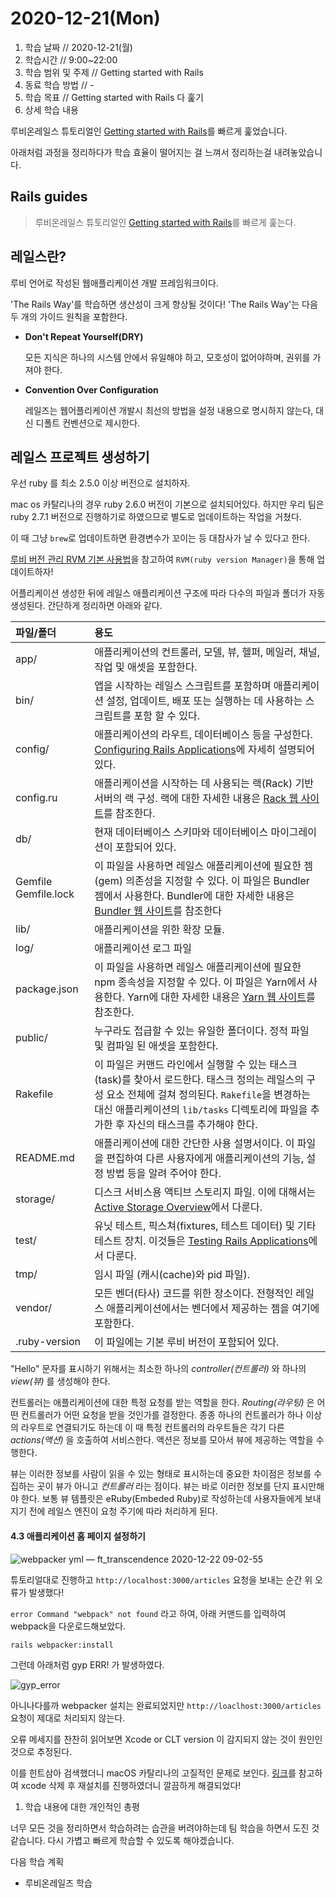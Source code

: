 # 2020-12-21\(Mon\)

1. 학습 날짜 // 2020-12-21\(월\)
2. 학습시간 // 9:00~22:00
3. 학습 범위 및 주제 // Getting started with Rails
4. 동료 학습 방법 // -
5. 학습 목표 // Getting started with Rails 다 훑기
6. 상세 학습 내용

루비온레일스 튜토리얼인 [Getting started with Rails](https://guides.rubyonrails.org/getting_started.html)를 빠르게 훑었습니다. 

아래처럼 과정을 정리하다가 학습 효율이 떨어지는 걸 느껴서 정리하는걸 내려놓았습니다.

## Rails guides

> 루비온레일스 튜토리얼인 [Getting started with Rails](https://guides.rubyonrails.org/getting_started.html)를 빠르게 훑는다.

## 레일스란?

루비 언어로 작성된 웹애플리케이션 개발 프레임워크이다.

'The Rails Way'를 학습하면 생산성이 크게 향상될 것이다! 'The Rails Way'는 다음 두 개의 가이드 원칙을 포함한다.

* **Don't Repeat Yourself\(DRY\)**

  모든 지식은 하나의 시스템 안에서 유일해야 하고, 모호성이 없어야하며, 권위를 가져야 한다.

* **Convention Over Configuration**

  레일즈는 웹어플리케이션 개발시 최선의 방법을 설정 내용으로 명시하지 않는다, 대신 디폴트 컨벤션으로 제시한다.

## 레일스 프로젝트 생성하기

우선 ruby 를 최소 2.5.0 이상 버전으로 설치하자.

mac os 카탈리나의 경우 ruby 2.6.0 버전이 기본으로 설치되어있다. 하지만 우리 팀은 ruby 2.7.1 버전으로 진행하기로 하였으므로 별도로 업데이트하는 작업을 거쳤다.

이 때 그냥 `brew`로 업데이트하면 환경변수가 꼬이는 등 대참사가 날 수 있다고 한다.

[루비 버전 관리 RVM 기본 사용법](https://fblens.com/entry/%EB%A3%A8%EB%B9%84-%EB%B2%84%EC%A0%84-%EA%B4%80%EB%A6%AC-RVM-%EA%B8%B0%EB%B3%B8-%EC%82%AC%EC%9A%A9%EB%B2%95)을 참고하여 `RVM(ruby version Manager)`을 통해 업데이트하자!

어플리케이션 생성한 뒤에 레일스 애플리케이션 구조에 따라 다수의 파일과 폴더가 자동 생성된다. 간단하게 정리하면 아래와 같다.

| 파일/폴더 | 용도 |
| :--- | :--- |
| app/ | 애플리케이션의 컨트롤러, 모델, 뷰, 헬퍼, 메일러, 채널, 작업 및 애셋을 포함한다. |
| bin/ | 앱을 시작하는 레일스 스크립트를 포함하며 애플리케이션 설정, 업데이트, 배포 또는 실행하는 데 사용하는 스크립트를 포함 할 수 있다. |
| config/ | 애플리케이션의 라우트, 데이터베이스 등을 구성한다. [Configuring Rails Applications](https://railsguides.kr/configuring.html)에 자세히 설명되어 있다. |
| config.ru | 애플리케이션을 시작하는 데 사용되는 랙\(Rack\) 기반 서버의 랙 구성. 랙에 대한 자세한 내용은 [Rack 웹 사이트](https://rack.github.io/)를 참조한다. |
| db/ | 현재 데이터베이스 스키마와 데이터베이스 마이그레이션이 포함되어 있다. |
| Gemfile Gemfile.lock | 이 파일을 사용하면 레일스 애플리케이션에 필요한 젬\(gem\) 의존성을 지정할 수 있다. 이 파일은 Bundler 젬에서 사용한다. Bundler에 대한 자세한 내용은 [Bundler 웹 사이트](https://bundler.io/)를 참조한다 |
| lib/ | 애플리케이션을 위한 확장 모듈. |
| log/ | 애플리케이션 로그 파일 |
| package.json | 이 파일을 사용하면 레일스 애플리케이션에 필요한 npm 종속성을 지정할 수 있다. 이 파일은 Yarn에서 사용한다. Yarn에 대한 자세한 내용은 [Yarn 웹 사이트](https://yarnpkg.com/lang/en/)를 참조한다. |
| public/ | 누구라도 접급할 수 있는 유일한 폴더이다. 정적 파일 및 컴파일 된 애셋을 포함한다. |
| Rakefile | 이 파일은 커맨드 라인에서 실행할 수 있는 태스크\(task\)를 찾아서 로드한다. 태스크 정의는 레일스의 구성 요소 전체에 걸쳐 정의된다. `Rakefile`을 변경하는 대신 애플리케이션의 `lib/tasks` 디렉토리에 파일을 추가한 후 자신의 태스크를 추가해야 한다. |
| README.md | 애플리케이션에 대한 간단한 사용 설명서이다. 이 파일을 편집하여 다른 사용자에게 애플리케이션의 기능, 설정 방법 등을 알려 주어야 한다. |
| storage/ | 디스크 서비스용 액티브 스토리지 파일. 이에 대해서는 [Active Storage Overview](https://railsguides.kr/active_storage_overview.html)에서 다룬다. |
| test/ | 유닛 테스트, 픽스쳐\(fixtures, 테스트 데이터\) 및 기타 테스트 장치. 이것들은 [Testing Rails Applications](https://railsguides.kr/testing.html)에서 다룬다. |
| tmp/ | 임시 파일 \(캐시\(cache\)와 pid 파일\). |
| vendor/ | 모든 벤더\(타사\) 코드를 위한 장소이다. 전형적인 레일스 애플리케이션에서는 벤더에서 제공하는 젬을 여기에 포함한다. |
| .ruby-version | 이 파일에는 기본 루비 버전이 포함되어 있다. |

"Hello" 문자를 표시하기 위해서는 최소한 하나의 _controller\(컨트롤러\)_ 와 하나의 _view\(뷰\)_ 를 생성해야 한다.

컨트롤러는 애플리케이션에 대한 특정 요청를 받는 역할을 한다. _Routing\(라우팅\)_ 은 어떤 컨트롤러가 어떤 요청을 받을 것인가를 결정한다. 종종 하나의 컨트롤러가 하나 이상의 라우트로 연결되기도 하는데 이 때 특정 컨트롤러의 라우트들은 각기 다른 _actions\(액션\)_ 을 호출하여 서비스한다. 액션은 정보를 모아서 뷰에 제공하는 역할을 수행한다.

뷰는 이러한 정보를 사람이 읽을 수 있는 형태로 표시하는데 중요한 차이점은 정보를 수집하는 곳이 뷰가 아니고 _컨트롤러_ 라는 점이다. 뷰는 바로 이러한 정보를 단지 표시만해야 한다. 보통 뷰 템플릿은 eRuby\(Embeded Ruby\)로 작성하는데 사용자들에게 보내지기 전에 레일스 엔진이 요청 주기에 따라 처리하게 된다.

#### 4.3 애플리케이션 홈 페이지 설정하기

![webpacker yml &#x2014; ft\_transcendence 2020-12-22 09-02-55](https://user-images.githubusercontent.com/54612343/102833522-af999c00-4434-11eb-9a8e-6d2e50a18881.png)

튜토리얼대로 진행하고 `http://localhost:3000/articles` 요청을 보내는 순간 위 오류가 발생했다!

`error Command "webpack" not found` 라고 하여, 아래 커맨드를 입력하여 webpack을 다운로드해보았다.

```text
rails webpacker:install
```

그런데 아래처럼 gyp ERR! 가 발생하였다.

![gyp\_error](https://user-images.githubusercontent.com/54612343/102836621-25a20100-443d-11eb-83ae-d6c1bcbf88dc.png)

아니나다를까 webpacker 설치는 완료되었지만 `http://loaclhost:3000/articles` 요청이 제대로 처리되지 않는다.

오류 메세지를 찬찬히 읽어보면 Xcode or CLT version 이 감지되지 않는 것이 원인인 것으로 추정된다.

이를 힌트삼아 검색했더니 macOS 카탈리나의 고질적인 문제로 보인다. [링크](https://velog.io/@joongi-lee/gyp-ERR-macOS-Catalina%EC%97%90%EC%84%9C-%EC%9D%BC%EC%96%B4%EB%82%98%EB%8A%94-Xcode-%EB%98%90%EB%8A%94-CLT-%EB%B2%84%EC%A0%84-%EC%97%86%EC%9D%8C-%EC%97%90%EB%9F%AC-%ED%95%B4%EA%B2%B0)를 참고하여 xcode 삭제 후 재설치를 진행하였더니 깔끔하게 해결되었다!

1. 학습 내용에 대한 개인적인 총평

너무 모든 것을 정리하면서 학습하려는 습관을 버려야하는데 팀 학습을 하면서 도진 것 같습니다. 다시 가볍고 빠르게 학습할 수 있도록 해야겠습니다.

다음 학습 계획

* 루비온레일즈 학습

